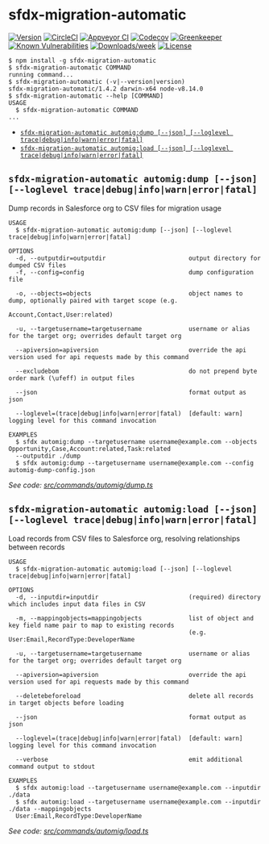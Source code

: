 sfdx-migration-automatic
========================



[![Version](https://img.shields.io/npm/v/sfdx-migration-automatic.svg)](https://npmjs.org/package/sfdx-migration-automatic)
[![CircleCI](https://circleci.com/gh/stomita/sfdx-migration-automatic/tree/master.svg?style=shield)](https://circleci.com/gh/stomita/sfdx-migration-automatic/tree/master)
[![Appveyor CI](https://ci.appveyor.com/api/projects/status/github/stomita/sfdx-migration-automatic?branch=master&svg=true)](https://ci.appveyor.com/project/heroku/sfdx-migration-automatic/branch/master)
[![Codecov](https://codecov.io/gh/stomita/sfdx-migration-automatic/branch/master/graph/badge.svg)](https://codecov.io/gh/stomita/sfdx-migration-automatic)
[![Greenkeeper](https://badges.greenkeeper.io/stomita/sfdx-migration-automatic.svg)](https://greenkeeper.io/)
[![Known Vulnerabilities](https://snyk.io/test/github/stomita/sfdx-migration-automatic/badge.svg)](https://snyk.io/test/github/stomita/sfdx-migration-automatic)
[![Downloads/week](https://img.shields.io/npm/dw/sfdx-migration-automatic.svg)](https://npmjs.org/package/sfdx-migration-automatic)
[![License](https://img.shields.io/npm/l/sfdx-migration-automatic.svg)](https://github.com/stomita/sfdx-migration-automatic/blob/master/package.json)

<!-- toc -->

<!-- tocstop -->
<!-- install -->
<!-- usage -->
```sh-session
$ npm install -g sfdx-migration-automatic
$ sfdx-migration-automatic COMMAND
running command...
$ sfdx-migration-automatic (-v|--version|version)
sfdx-migration-automatic/1.4.2 darwin-x64 node-v8.14.0
$ sfdx-migration-automatic --help [COMMAND]
USAGE
  $ sfdx-migration-automatic COMMAND
...
```
<!-- usagestop -->
<!-- commands -->
* [`sfdx-migration-automatic automig:dump [--json] [--loglevel trace|debug|info|warn|error|fatal]`](#sfdx-migration-automatic-automigdump---json---loglevel-tracedebuginfowarnerrorfatal)
* [`sfdx-migration-automatic automig:load [--json] [--loglevel trace|debug|info|warn|error|fatal]`](#sfdx-migration-automatic-automigload---json---loglevel-tracedebuginfowarnerrorfatal)

## `sfdx-migration-automatic automig:dump [--json] [--loglevel trace|debug|info|warn|error|fatal]`

Dump records in Salesforce org to CSV files for migration usage

```
USAGE
  $ sfdx-migration-automatic automig:dump [--json] [--loglevel trace|debug|info|warn|error|fatal]

OPTIONS
  -d, --outputdir=outputdir                       output directory for dumped CSV files
  -f, --config=config                             dump configuration file

  -o, --objects=objects                           object names to dump, optionally paired with target scope (e.g.
                                                  Account,Contact,User:related)

  -u, --targetusername=targetusername             username or alias for the target org; overrides default target org

  --apiversion=apiversion                         override the api version used for api requests made by this command

  --excludebom                                    do not prepend byte order mark (\ufeff) in output files

  --json                                          format output as json

  --loglevel=(trace|debug|info|warn|error|fatal)  [default: warn] logging level for this command invocation

EXAMPLES
  $ sfdx automig:dump --targetusername username@example.com --objects Opportunity,Case,Account:related,Task:related 
  --outputdir ./dump
  $ sfdx automig:dump --targetusername username@example.com --config automig-dump-config.json
```

_See code: [src/commands/automig/dump.ts](https://github.com/stomita/sfdx-migration-automatic/blob/v1.4.2/src/commands/automig/dump.ts)_

## `sfdx-migration-automatic automig:load [--json] [--loglevel trace|debug|info|warn|error|fatal]`

Load records from CSV files to Salesforce org, resolving relationships between records

```
USAGE
  $ sfdx-migration-automatic automig:load [--json] [--loglevel trace|debug|info|warn|error|fatal]

OPTIONS
  -d, --inputdir=inputdir                         (required) directory which includes input data files in CSV

  -m, --mappingobjects=mappingobjects             list of object and key field name pair to map to existing records
                                                  (e.g. User:Email,RecordType:DeveloperName

  -u, --targetusername=targetusername             username or alias for the target org; overrides default target org

  --apiversion=apiversion                         override the api version used for api requests made by this command

  --deletebeforeload                              delete all records in target objects before loading

  --json                                          format output as json

  --loglevel=(trace|debug|info|warn|error|fatal)  [default: warn] logging level for this command invocation

  --verbose                                       emit additional command output to stdout

EXAMPLES
  $ sfdx automig:load --targetusername username@example.com --inputdir ./data
  $ sfdx automig:load --targetusername username@example.com --inputdir ./data --mappingobjects 
  User:Email,RecordType:DeveloperName
```

_See code: [src/commands/automig/load.ts](https://github.com/stomita/sfdx-migration-automatic/blob/v1.4.2/src/commands/automig/load.ts)_
<!-- commandsstop -->
